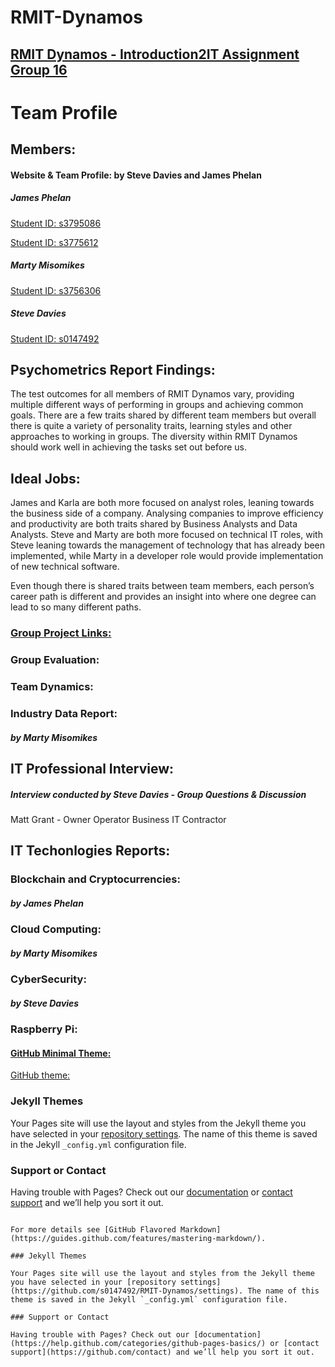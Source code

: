 # RMIT-Dynamos
## [RMIT Dynamos - Introduction2IT Assignment Group 16](https://s0147492.github.io/RMIT-Dynamos/)


# Team Profile
## Members:
#### Website & Team Profile:  by Steve Davies and James Phelan

##### James Phelan
[Student ID: s3795086](https://j-phelan.github.io)

[Student ID: s3775612](https://kammac80.github.io/Karla-My-Profile/)

##### Marty Misomikes
[Student ID: s3756306](https://imiso89.github.io/Marty-Misomikes/)

##### Steve Davies
[Student ID: s0147492](https://s0147492.github.io/Intro2IT/)

## Psychometrics Report Findings:

The test outcomes for all members of RMIT Dynamos vary, 
providing multiple different ways of performing in groups and achieving common goals. 
There are a few traits shared by different team members but overall there is quite a variety of personality traits, learning styles and other approaches to working in groups. 
The diversity within RMIT Dynamos should work well in achieving the tasks set out before us.

## Ideal Jobs:

James and Karla are both more focused on analyst roles, leaning towards the business side of a company. Analysing companies to improve efficiency and productivity are both traits shared by Business Analysts and Data Analysts. Steve and Marty are both more focused on technical IT roles, with Steve leaning towards the management of technology that has already been implemented, while Marty in a developer role would provide implementation of new technical software. 

Even though there is shared traits between team members, each person’s career path is different and provides an insight into where one degree can lead to so many different paths.


### [Group Project Links:](https://s0147492.github.io/RMIT-Dynamos/)


### Group Evaluation:


### Team Dynamics:




### Industry Data Report:
##### by Marty Misomikes









## IT Professional Interview: 
##### Interview conducted by Steve Davies - Group Questions & Discussion
Matt Grant - Owner Operator Business IT Contractor















## IT Techonlogies Reports:

### Blockchain and Cryptocurrencies:
##### by James Phelan

### Cloud Computing:
##### by Marty Misomikes

### CyberSecurity:
##### by Steve Davies

### Raspberry Pi:






#### [GitHub Minimal Theme:](https://jekyllthemes.io/theme/minimal)
[GitHub theme:](https://github.com/orderedlist/minimal)



### Jekyll Themes

Your Pages site will use the layout and styles from the Jekyll theme you have selected in your [repository settings](https://github.com/s0147492/RMIT-Dynamos/settings). The name of this theme is saved in the Jekyll `_config.yml` configuration file.

### Support or Contact

Having trouble with Pages? Check out our [documentation](https://help.github.com/categories/github-pages-basics/) or [contact support](https://github.com/contact) and we’ll help you sort it out.




```

For more details see [GitHub Flavored Markdown](https://guides.github.com/features/mastering-markdown/).

### Jekyll Themes

Your Pages site will use the layout and styles from the Jekyll theme you have selected in your [repository settings](https://github.com/s0147492/RMIT-Dynamos/settings). The name of this theme is saved in the Jekyll `_config.yml` configuration file.

### Support or Contact

Having trouble with Pages? Check out our [documentation](https://help.github.com/categories/github-pages-basics/) or [contact support](https://github.com/contact) and we’ll help you sort it out.
